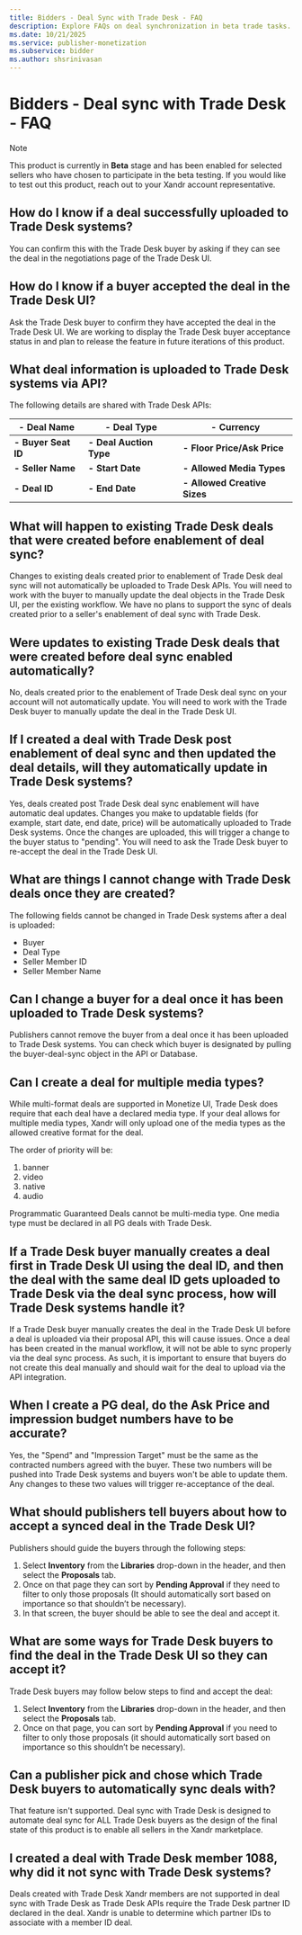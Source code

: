 ```yaml
---
title: Bidders - Deal Sync with Trade Desk - FAQ
description: Explore FAQs on deal synchronization in beta trade tasks. Enabled for selected sellers. Contact your  account representative to test the product.
ms.date: 10/21/2025
ms.service: publisher-monetization
ms.subservice: bidder
ms.author: shsrinivasan
---
```


# Bidders - Deal sync with Trade Desk - FAQ

> [!NOTE]
> This product is currently in **Beta** stage and has been enabled for selected sellers who have chosen to participate in the beta testing. If you would like to test out this product, reach out to your Xandr account representative.

## How do I know if a deal successfully uploaded to Trade Desk systems?

You can confirm this with the Trade Desk buyer by asking if they can see the deal in the negotiations page of the Trade Desk UI.

## How do I know if a buyer accepted the deal in the Trade Desk UI?

Ask the Trade Desk buyer to confirm they have accepted the deal in the Trade Desk UI. We are working to display the Trade Desk buyer acceptance status in  and plan to release the feature in future iterations of this product.

## What deal information is uploaded to Trade Desk systems via API?

The following details are shared with Trade Desk APIs:

| - Deal Name | - Deal Type | - Currency |
|--|--|--|
| **- Buyer Seat ID** | **- Deal Auction Type** | **- Floor Price/Ask Price** |
| **- Seller Name** | **- Start Date** | **- Allowed Media Types** |
| **- Deal ID** | **- End Date** | **- Allowed Creative Sizes** |

## What will happen to existing Trade Desk deals that were created before enablement of deal sync?

Changes to existing deals created prior to enablement of Trade Desk deal sync will not automatically be uploaded to Trade Desk APIs. You will need to work with the buyer to manually update the deal objects in the Trade Desk UI, per the existing workflow. We have no plans to support the sync of deals created prior to a seller's enablement of deal sync with Trade Desk.

## Were updates to existing Trade Desk deals that were created before deal sync enabled automatically?

No, deals created prior to the enablement of Trade Desk deal sync on your account will not automatically update. You will need to work with the Trade Desk buyer to manually update the deal in the Trade Desk UI.

## If I created a deal with Trade Desk post enablement of deal sync and then updated the deal details, will they automatically update in Trade Desk systems?

Yes, deals created post Trade Desk deal sync enablement will have automatic deal updates. Changes you make to updatable fields (for example, start date, end date, price) will be automatically uploaded to Trade Desk systems. Once the changes are uploaded, this will trigger a change to the buyer status to "pending". You will need to ask the Trade Desk buyer to re-accept the deal in the Trade Desk UI.

## What are things I cannot change with Trade Desk deals once they are created?

The following fields cannot be changed in Trade Desk systems after a deal is uploaded:

- Buyer
- Deal Type
- Seller Member ID
- Seller Member Name

## Can I change a buyer for a deal once it has been uploaded to Trade Desk systems?

Publishers cannot remove the buyer from a deal once it has been uploaded to Trade Desk systems. You can check which buyer is designated by pulling the buyer-deal-sync object in the API or Database.

## Can I create a deal for multiple media types?

While multi-format deals are supported in Monetize UI, Trade Desk does require that each deal have a declared media type. If your deal allows for multiple media types, Xandr will only upload one of the media types as the allowed creative format for the deal.

The order of priority will be:

1. banner
1. video
1. native
1. audio

Programmatic Guaranteed Deals cannot be multi-media type. One media type must be declared in all PG deals with Trade Desk.

## If a Trade Desk buyer manually creates a deal first in Trade Desk UI using the deal ID, and then the deal with the same deal ID gets uploaded to Trade Desk via the deal sync process, how will Trade Desk systems handle it?

If a Trade Desk buyer manually creates the deal in the Trade Desk UI before a deal is uploaded via their proposal API, this will cause
issues. Once a deal has been created in the manual workflow, it will not be able to sync properly via the deal sync process. As such, it is important to ensure that buyers do not create this deal manually and should wait for the deal to upload via the API integration.

## When I create a PG deal, do the Ask Price and impression budget numbers have to be accurate?

Yes, the "Spend" and "Impression Target" must be the same as the contracted numbers agreed with the buyer. These two numbers will be
pushed into Trade Desk systems and buyers won't be able to update them. Any changes to these two values will trigger re-acceptance of the deal.

## What should publishers tell buyers about how to accept a synced deal in the Trade Desk UI?

Publishers should guide the buyers through the following steps:

1. Select **Inventory** from the **Libraries** drop-down in the header, and then select the **Proposals** tab.
1. Once on that page they can sort by **Pending Approval** if they need to filter to only those proposals (It should automatically sort based on importance so that shouldn’t be necessary).
1. In that screen, the buyer should be able to see the deal and accept it.

## What are some ways for Trade Desk buyers to find the deal in the Trade Desk UI so they can accept it?

Trade Desk buyers may follow below steps to find and accept the deal:

1. Select **Inventory** from the **Libraries** drop-down in the header, and then select the **Proposals** tab.
1. Once on that page, you can sort by **Pending Approval** if you need to filter to only those proposals (it should automatically sort based on importance so this shouldn’t be necessary).

## Can a publisher pick and chose which Trade Desk buyers to automatically sync deals with?

That feature isn't supported. Deal sync with Trade Desk is designed to automate deal sync for ALL Trade Desk buyers as the
design of the final state of this product is to enable all sellers in the Xandr marketplace.

## I created a deal with Trade Desk member 1088, why did it not sync with Trade Desk systems?

Deals created with Trade Desk Xandr members are not supported in deal sync with Trade Desk as Trade Desk APIs require
the Trade Desk partner ID declared in the deal. Xandr is unable to determine which partner IDs to associate with a member ID deal.
